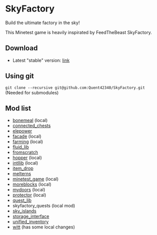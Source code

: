 # SkyFactory

Build the ultimate factory in the sky!

This Minetest game is heavily inspirated by FeedTheBeast SkyFactory.

## Download

- Latest "stable" version: [link](https://github.com/Quent42340/SkyFactory/releases)

## Using git

`git clone --recursive git@github.com:Quent42340/SkyFactory.git`
(Needed for submodules)

## Mod list

- [bonemeal](https://notabug.org/TenPlus1/bonemeal) (local)
- [connected_chests](https://github.com/HybridDog/connected_chests)
- [elepower](https://gitlab.icynet.eu/evert/elepower)
- [facade](https://github.com/TumeniNodes/facade) (local)
- [farming](https://notabug.org/TenPlus1/Farming) (local)
- [fluid_lib](https://gitlab.icynet.eu/evert/fluid_lib)
- [fromscratch](https://github.com/Quent42340/FromScratch)
- [hopper](https://github.com/minetest-mods/hopper) (local)
- [intllib](https://github.com/minetest-mods/intllib) (local)
- [item_drop](https://github.com/Quent42340/item_drop)
- [melterns](https://gitlab.icynet.eu/evert/melterns)
- [minetest_game](https://github.com/minetest/minetest_game) (local)
- [moreblocks](https://github.com/minetest-mods/moreblocks) (local)
- [mydoors](https://github.com/minetest-mods/mydoors) (local)
- [protector](https://github.com/Zeg9/minetest-protect) (local)
- [quest_lib](https://github.com/Quent42340/quest_lib)
- skyfactory_quests (local mod)
- [sky_islands](https://github.com/Quent42340/sky_islands)
- [storage_interface](https://github.com/cx384/storage_interface)
- [unified_inventory](https://github.com/minetest-mods/unified_inventory)
- [witt](https://github.com/MightyAlex200/WiTT) (has some local changes)

